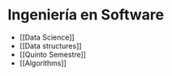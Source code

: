 # Ingeniería en Software
- [[Data Science]]
- [[Data structures]]
- [[Quinto Semestre]]
- [[Algorithms]]


